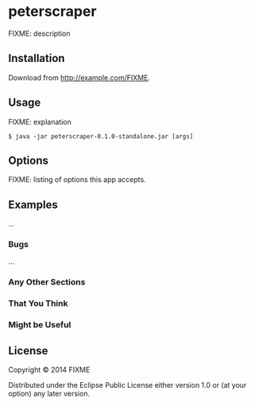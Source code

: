 # peterscraper

FIXME: description

## Installation

Download from http://example.com/FIXME.

## Usage

FIXME: explanation

    $ java -jar peterscraper-0.1.0-standalone.jar [args]

## Options

FIXME: listing of options this app accepts.

## Examples

...

### Bugs

...

### Any Other Sections
### That You Think
### Might be Useful

## License

Copyright © 2014 FIXME

Distributed under the Eclipse Public License either version 1.0 or (at
your option) any later version.
